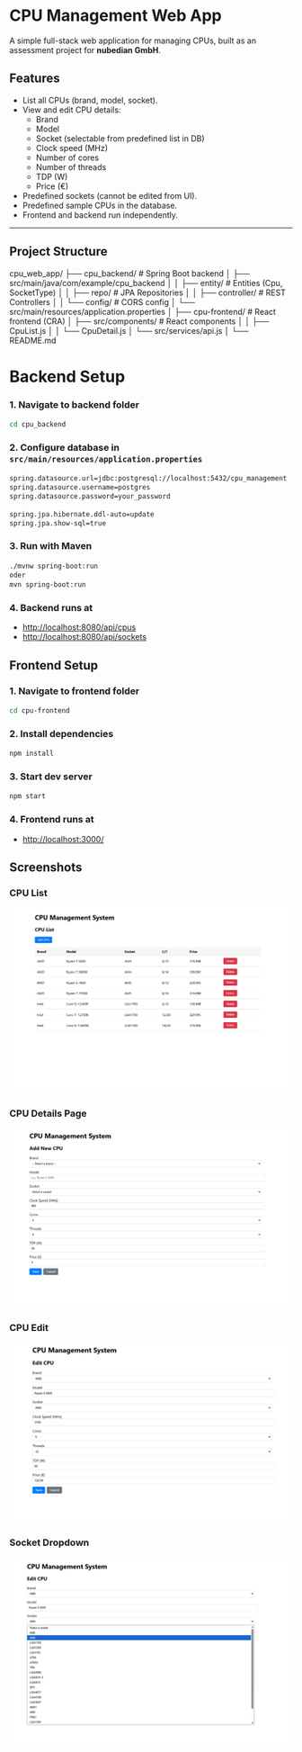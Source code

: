# CPU Management Web App

A simple full-stack web application for managing CPUs, built as an assessment project for **nubedian GmbH**.

## Features

- List all CPUs (brand, model, socket).
- View and edit CPU details:
  - Brand
  - Model
  - Socket (selectable from predefined list in DB)
  - Clock speed (MHz)
  - Number of cores
  - Number of threads
  - TDP (W)
  - Price (€)
- Predefined sockets (cannot be edited from UI).
- Predefined sample CPUs in the database.
- Frontend and backend run independently.

---


## Project Structure

cpu_web_app/
├── cpu_backend/ # Spring Boot backend
│ ├── src/main/java/com/example/cpu_backend
│ │ ├── entity/ # Entities (Cpu, SocketType)
│ │ ├── repo/ # JPA Repositories
│ │ ├── controller/ # REST Controllers
│ │ └── config/ # CORS config
│ └── src/main/resources/application.properties
│
├── cpu-frontend/ # React frontend (CRA)
│ ├── src/components/ # React components
│ │ ├── CpuList.js
│ │ └── CpuDetail.js
│ └── src/services/api.js
│
└── README.md


# Backend Setup

### 1. Navigate to backend folder
```bash
cd cpu_backend
```

### 2. Configure database in `src/main/resources/application.properties`
```properties
spring.datasource.url=jdbc:postgresql://localhost:5432/cpu_management
spring.datasource.username=postgres
spring.datasource.password=your_password

spring.jpa.hibernate.ddl-auto=update
spring.jpa.show-sql=true
```

### 3. Run with Maven
```bash
./mvnw spring-boot:run 
oder 
mvn spring-boot:run
```

### 4. Backend runs at
-  [http://localhost:8080/api/cpus](http://localhost:8080/api/cpus)  
-  [http://localhost:8080/api/sockets](http://localhost:8080/api/sockets)  


## Frontend Setup

### 1. Navigate to frontend folder
```bash
cd cpu-frontend
```

### 2. Install dependencies
```bash
npm install
```

### 3. Start dev server
```bash
npm start
```

### 4. Frontend runs at
-  [http://localhost:3000/](http://localhost:3000/)  



## Screenshots

### CPU List
![CPU List](screenshots/Cpu_list.png)

### CPU Details Page

![CPU Detail](screenshots/Cpu_detailseite.png)

### CPU Edit

![CPU Edit](screenshots/Cpu_edit.png)

### Socket Dropdown

![Socket List](screenshots/Socket_dropdown.png)

